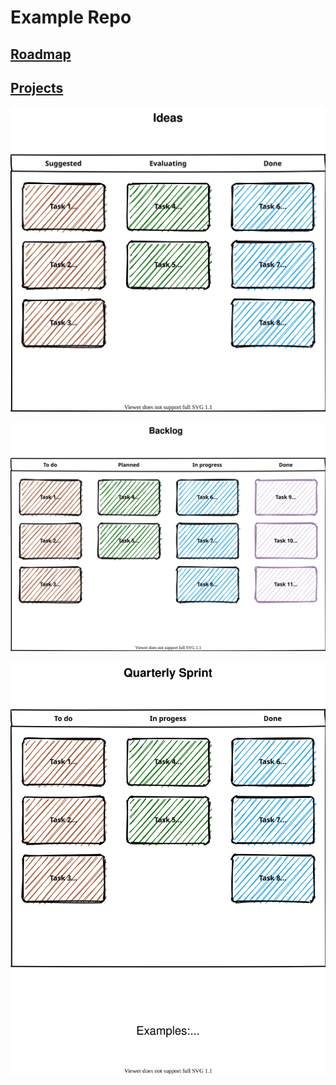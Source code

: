 # Example Repo

## [Roadmap](ROADMAP.md)

## [Projects](../../projects)
![Ideas](Project-Ideas.svg)

![Backlog](Project-Backlog.svg)

![Quarterly Sprint](Project-QuarterlySprint.svg)
